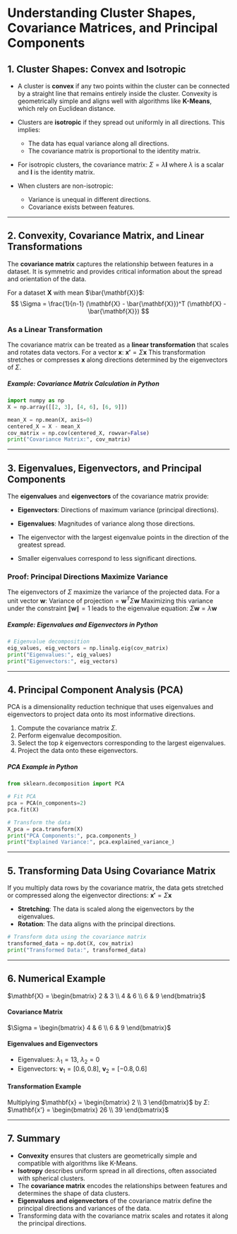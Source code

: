 # Understanding Cluster Shapes, Covariance Matrices, and Principal Components


## 1. Cluster Shapes: Convex and Isotropic
* A cluster is **convex** if any two points within the cluster can be connected by a straight line that remains entirely inside the cluster. Convexity is geometrically simple and aligns well with algorithms like **K-Means**, which rely on Euclidean distance.
* Clusters are **isotropic** if they spread out uniformly in all directions. This implies:
    * The data has equal variance along all directions.
    * The covariance matrix is proportional to the identity matrix.
* For isotropic clusters, the covariance matrix: $\Sigma = \lambda \mathbf{I}$ where $\lambda$ is a scalar and $\mathbf{I}$ is the identity matrix.

* When clusters are non-isotropic:
    * Variance is unequal in different directions.
    * Covariance exists between features.

---

## 2. Convexity, Covariance Matrix, and Linear Transformations

The **covariance matrix** captures the relationship between features in a dataset. It is symmetric and provides critical information about the spread and orientation of the data.

For a dataset $\mathbf{X}$ with mean $\bar{\mathbf{X}}$:
$$
\Sigma = \frac{1}{n-1} (\mathbf{X} - \bar{\mathbf{X}})^T (\mathbf{X} - \bar{\mathbf{X}})
$$

### As a Linear Transformation
The covariance matrix can be treated as a **linear transformation** that scales and rotates data vectors. For a vector $\mathbf{x}$:
$\mathbf{x'} = \Sigma \mathbf{x}$
This transformation stretches or compresses $\mathbf{x}$ along directions determined by the eigenvectors of $\Sigma$.

##### Example: Covariance Matrix Calculation in Python

```python
import numpy as np
X = np.array([[2, 3], [4, 6], [6, 9]])

mean_X = np.mean(X, axis=0)
centered_X = X - mean_X
cov_matrix = np.cov(centered_X, rowvar=False)
print("Covariance Matrix:", cov_matrix)
```

---

## 3. Eigenvalues, Eigenvectors, and Principal Components

The **eigenvalues** and **eigenvectors** of the covariance matrix provide:

- **Eigenvectors**: Directions of maximum variance (principal directions).
- **Eigenvalues**: Magnitudes of variance along those directions.

- The eigenvector with the largest eigenvalue points in the direction of the greatest spread.
- Smaller eigenvalues correspond to less significant directions.

### Proof: Principal Directions Maximize Variance

The eigenvectors of $\Sigma$ maximize the variance of the projected data. For a unit vector $\mathbf{w}$:
$\text{Variance of projection} = \mathbf{w}^T \Sigma \mathbf{w}$
Maximizing this variance under the constraint $\| \mathbf{w} \| = 1$ leads to the eigenvalue equation:
$\Sigma \mathbf{w} = \lambda \mathbf{w}$

##### Example: Eigenvalues and Eigenvectors in Python

```python
# Eigenvalue decomposition
eig_values, eig_vectors = np.linalg.eig(cov_matrix)
print("Eigenvalues:", eig_values)
print("Eigenvectors:", eig_vectors)
```
---

## 4. Principal Component Analysis (PCA)

PCA is a dimensionality reduction technique that uses eigenvalues and eigenvectors to project data onto its most informative directions.

1. Compute the covariance matrix $\Sigma$.
2. Perform eigenvalue decomposition.
3. Select the top $k$ eigenvectors corresponding to the largest eigenvalues.
4. Project the data onto these eigenvectors.

##### PCA Example in Python

```python
from sklearn.decomposition import PCA

# Fit PCA
pca = PCA(n_components=2)
pca.fit(X)

# Transform the data
X_pca = pca.transform(X)
print("PCA Components:", pca.components_)
print("Explained Variance:", pca.explained_variance_)
```

---

## 5. Transforming Data Using Covariance Matrix

If you multiply data rows by the covariance matrix, the data gets stretched or compressed along the eigenvector directions:
$\mathbf{x'} = \Sigma \mathbf{x}$

- **Stretching**: The data is scaled along the eigenvectors by the eigenvalues.
- **Rotation**: The data aligns with the principal directions.

```python
# Transform data using the covariance matrix
transformed_data = np.dot(X, cov_matrix)
print("Transformed Data:", transformed_data)
```

---

## 6. Numerical Example

$\mathbf{X} = \begin{bmatrix} 2 & 3 \\ 4 & 6 \\ 6 & 9 \end{bmatrix}$

#### Covariance Matrix

$\Sigma = \begin{bmatrix} 4 & 6 \\ 6 & 9 \end{bmatrix}$

#### Eigenvalues and Eigenvectors

- Eigenvalues: $\lambda_1 = 13$, $\lambda_2 = 0$
- Eigenvectors: $\mathbf{v}_1 = [0.6, 0.8]$, $\mathbf{v}_2 = [-0.8, 0.6]$

#### Transformation Example

Multiplying $\mathbf{x} = \begin{bmatrix} 2 \\ 3 \end{bmatrix}$ by $\Sigma$:
$\mathbf{x'} = \begin{bmatrix} 26 \\ 39 \end{bmatrix}$

---

## 7. Summary

- **Convexity** ensures that clusters are geometrically simple and compatible with algorithms like K-Means.
- **Isotropy** describes uniform spread in all directions, often associated with spherical clusters.
- The **covariance matrix** encodes the relationships between features and determines the shape of data clusters.
- **Eigenvalues and eigenvectors** of the covariance matrix define the principal directions and variances of the data.
- Transforming data with the covariance matrix scales and rotates it along the principal directions.
